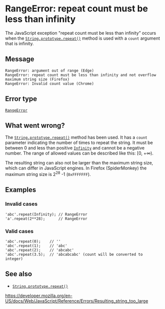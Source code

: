 RangeError: repeat count must be less than infinity
===================================================

The JavaScript exception "repeat count must be less than infinity” occurs when the [`String.prototype.repeat()`](../global_objects/string/repeat) method is used with a `count` argument that is infinity.

Message
-------

    RangeError: argument out of range (Edge)
    RangeError: repeat count must be less than infinity and not overflow maximum string size (Firefox)
    RangeError: Invalid count value (Chrome)

Error type
----------

[`RangeError`](../global_objects/rangeerror)

What went wrong?
----------------

The [`String.prototype.repeat()`](../global_objects/string/repeat) method has been used. It has a `count` parameter indicating the number of times to repeat the string. It must be between 0 and less than positive [`Infinity`](../global_objects/infinity) and cannot be a negative number. The range of allowed values can be described like this: \[0, +∞).

The resulting string can also not be larger than the maximum string size, which can differ in JavaScript engines. In Firefox (SpiderMonkey) the maximum string size is 2<sup>28</sup> -1 (`0xFFFFFFF`).

Examples
--------

### Invalid cases

    'abc'.repeat(Infinity); // RangeError
    'a'.repeat(2**28);      // RangeError

### Valid cases

    'abc'.repeat(0);    // ''
    'abc'.repeat(1);    // 'abc'
    'abc'.repeat(2);    // 'abcabc'
    'abc'.repeat(3.5);  // 'abcabcabc' (count will be converted to integer)

See also
--------

-   [`String.prototype.repeat()`](../global_objects/string/repeat)

<a href="https://developer.mozilla.org/en-US/docs/Web/JavaScript/Reference/Errors/Resulting_string_too_large" class="_attribution-link">https://developer.mozilla.org/en-US/docs/Web/JavaScript/Reference/Errors/Resulting_string_too_large</a>
